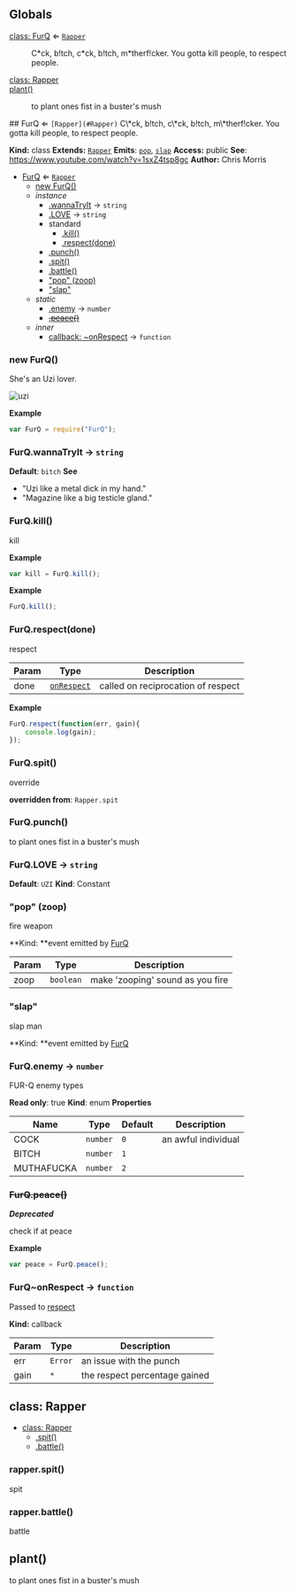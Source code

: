 ## Globals
<dl>
<dt><a href="#FurQ">class: FurQ</a> ⇐ <code><a href="#Rapper">Rapper</a></code></dt>
<dd><p>C*ck, b!tch, c*ck, b!tch, m*therf!cker. You gotta kill people, to respect people.</p>
</dd>
<dt><a href="#Rapper">class: Rapper</a></dt>
<dd></dd>
<dt><a href="#plant">plant()</a></dt>
<dd><p>to plant ones fist in a buster&#39;s mush</p>
</dd>
</dl>
<a name="FurQ"></a>
## FurQ ⇐ <code>[Rapper](#Rapper)</code>
C\*ck, b!tch, c\*ck, b!tch, m\*therf!cker. You gotta kill people, to respect people.

**Kind:** class
**Extends:** <code>[Rapper](#Rapper)</code>
**Emits**: <code>[pop](#FurQ#event_pop)</code>, <code>[slap](#FurQ#event_slap)</code>
**Access:** public
**See**: https://www.youtube.com/watch?v=1sxZ4tsp8gc
**Author:** Chris Morris

* [FurQ](#FurQ) ⇐ <code>[Rapper](#Rapper)</code>
  * [new FurQ()](#new_FurQ_new)
  * _instance_
    * [.wannaTryIt](#FurQ#wannaTryIt) → <code>string</code>
    * [.LOVE](#FurQ#LOVE) → <code>string</code>
    * standard
      * [.kill()](#FurQ#kill)
      * [.respect(done)](#FurQ#respect)
    * [.punch()](#FurQ#punch)
    * [.spit()](#FurQ#spit)
    * [.battle()](#Rapper#battle)
    * ["pop" (zoop)](#FurQ#event_pop)
    * ["slap"](#FurQ#event_slap)
  * _static_
    * [.enemy](#FurQ.enemy) → <code>number</code>
    * ~~[.peace()](#FurQ.peace)~~
  * _inner_
    * [callback: ~onRespect](#FurQ..onRespect) → <code>function</code>

<a name="new_FurQ_new"></a>
### new FurQ()
She's an Uzi lover.

![uzi](https://sampleface.co.uk/wp-content/uploads/2013/07/fur-q-uzi-lover.png)

**Example**
```js
var FurQ = require("FurQ");
```
<a name="FurQ#wannaTryIt"></a>
### FurQ.wannaTryIt → <code>string</code>
**Default**: `bitch`
**See**

- "Uzi like a metal dick in my hand."
- "Magazine like a big testicle gland."

<a name="FurQ#kill"></a>
### FurQ.kill()
kill

**Example**
```js
var kill = FurQ.kill();

```
**Example**
```js
FurQ.kill();
```
<a name="FurQ#respect"></a>
### FurQ.respect(done)
respect

| Param | Type | Description |
| --- | --- | --- |
| done | <code>[onRespect](#FurQ..onRespect)</code> | called on reciprocation of respect |

**Example**
```js
FurQ.respect(function(err, gain){
    console.log(gain);
});
```
<a name="FurQ#spit"></a>
### FurQ.spit()
override

**overridden from**: `Rapper.spit`

<a name="FurQ#punch"></a>
### FurQ.punch()
to plant ones fist in a buster's mush

<a name="FurQ#LOVE"></a>
### FurQ.LOVE → <code>string</code>
**Default**: `UZI`
**Kind**: Constant

<a name="FurQ#event_pop"></a>
### "pop" (zoop)
fire weapon

**Kind: **event emitted by [FurQ]()

| Param | Type | Description |
| --- | --- | --- |
| zoop | <code>boolean</code> | make 'zooping' sound as you fire |

<a name="FurQ#event_slap"></a>
### "slap"
slap man

**Kind: **event emitted by [FurQ]()

<a name="FurQ.enemy"></a>
### FurQ.enemy → <code>number</code>
FUR-Q enemy types

**Read only**: true
**Kind**: enum
**Properties**

| Name | Type | Default | Description |
| --- | --- | --- | --- |
| COCK | <code>number</code> | `0` | an awful individual |
| BITCH | <code>number</code> | `1` |  |
| MUTHAFUCKA | <code>number</code> | `2` |  |

<a name="FurQ.peace"></a>
### ~~FurQ.peace()~~
***Deprecated***

check if at peace

**Example**
```js
var peace = FurQ.peace();
```
<a name="FurQ..onRespect"></a>
### FurQ~onRespect → <code>function</code>
Passed to [respect](#FurQ#respect)

**Kind:** callback

| Param | Type | Description |
| --- | --- | --- |
| err | <code>Error</code> | an issue with the punch |
| gain | <code>\*</code> | the respect percentage gained |

<a name="Rapper"></a>
## class: Rapper

* [class: Rapper](#Rapper)
  * [.spit()](#Rapper#spit)
  * [.battle()](#Rapper#battle)

<a name="Rapper#spit"></a>
### rapper.spit()
spit

<a name="Rapper#battle"></a>
### rapper.battle()
battle

<a name="plant"></a>
## plant()
to plant ones fist in a buster's mush

